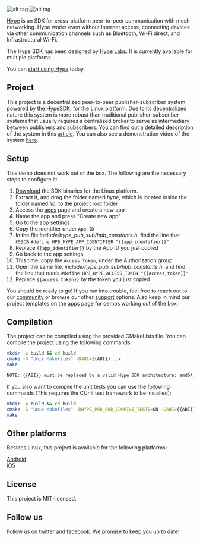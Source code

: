 ![alt tag](https://hypelabs.io/static/img/NQMAnSZ.jpg)
![alt tag](https://hypelabs.io/static/img/logo200x.png)

[Hype](https://hypelabs.io/?r=10) is an SDK for cross-platform peer-to-peer communication with mesh networking. Hype works even without Internet access, connecting devices via other communication channels such as Bluetooth, Wi-Fi direct, and Infrastructural Wi-Fi.

The Hype SDK has been designed by [Hype Labs](http://hypelabs.io/?r=10). It is currently available for multiple platforms.

You can [start using Hype](http://hypelabs.io/?r=10) today.

## Project

This project is a decentralized peer-to-peer publisher-subscriber system powered by the HypeSDK, for the Linux platform. Due to its decentralized nature this system is more robust than traditional publisher-subscriber systems that usually requires a centralized broker to serve as intermediary between publishers and subscribers. You can find out a detailed description of the system in this [article](https://medium.com/@hypelabs.io). You can also see a demonstration video of the system [here](https://www.youtube.com/watch?v=2fMwe3q1NYc&t=2s).


## Setup

This demo does not work out of the box. The following are the necessary steps to configure it:

 1. [Download](https://hypelabs.io/downloads/?r=9) the SDK binaries for the Linux platform.
 2. Extract it, and drag the folder named *hype*, which is located inside the folder named *lib*, to the project root folder
 3. Access the [apps](https://hypelabs.io/apps/?r=9) page and create a new app
 4. Name the app and press "Create new app"
 5. Go to the app settings
 6. Copy the identifier under `App ID`
 7. In the file *include/hype_pub_sub/hpb_constants.h*, find the line that reads `#define HPB_HYPE_APP_IDENTIFIER "{{app_identifier}}"`
 8. Replace `{{app_identifier}}` by the App ID you just copied
 9. Go back to the app settings
 10. This time, copy the `Access Token`, under the Authorization group
 11. Open the same file, *include/hype_pub_sub/hpb_constants.h*, and find the line that reads `#define HPB_HYPE_ACCESS_TOKEN "{{access_token}}"`
 12. Replace `{{access_token}}` by the token you just copied

You should be ready to go! If you run into trouble, feel free to reach out to our [community](https://hypelabs.io/community/?r=9) or browse our other [support](https://hypelabs.io/support/?r=9) options. Also keep in mind our project templates on the [apps](https://hypelabs.io/apps/?r=9) page for demos working out of the box.


## Compilation

The project can be compiled using the provided CMakeLists file. You can compile the project using the following commands:

```bash
mkdir -p build && cd build
cmake -G "Unix Makefiles" -DABI={{ABI}} ../
make

NOTE: {{ABI}} must be replaced by a valid Hype SDK architecture: amd64, i686, armel or armhf.

```

If you also want to compile the unit tests you can use the following commands (This requires the CUnit test framework to be installed):

```bash
mkdir -p build && cd build
cmake -G "Unix Makefiles" -DHYPE_PUB_SUB_COMPILE_TESTS=ON -DABI={{ABI}} ../
make
```

## Other platforms

Besides Linux, this project is available for the following platforms:

[Android](https://github.com/Hype-Labs/pubsub.android) <br>
[iOS](https://github.com/Hype-Labs/pubsub.ios)

## License

This project is MIT-licensed.

## Follow us

Follow us on [twitter](http://www.twitter.com/hypelabstech) and [facebook](http://www.facebook.com/hypelabs.io). We promise to keep you up to date!